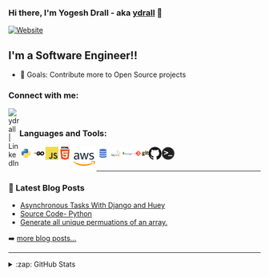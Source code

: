 ### Hi there, I'm Yogesh Drall - aka [ydrall][website] 👋

[![Website](https://img.shields.io/website?label=yogeshdrall.in&style=for-the-badge&url=https://www.yogeshdrall.in)](https://www.yogeshdrall.in)

## I'm a Software Engineer!!

- 🥅 Goals: Contribute more to Open Source projects

### Connect with me:

[<img align="left" alt="ydrall | LinkedIn" width="22px" src="https://cdn.jsdelivr.net/npm/simple-icons@v3/icons/linkedin.svg" />][linkedin]
<br />

### Languages and Tools:

<img align="left" alt="Python" width="26px" src="https://raw.githubusercontent.com/github/explore/80688e429a7d4ef2fca1e82350fe8e3517d3494d/topics/python/python.png" />
<img align="left" alt="Go" width="26px" src="https://raw.githubusercontent.com/github/explore/80688e429a7d4ef2fca1e82350fe8e3517d3494d/topics/go/go.png" />
<img align="left" alt="JavaScript" width="26px" src="https://raw.githubusercontent.com/github/explore/80688e429a7d4ef2fca1e82350fe8e3517d3494d/topics/javascript/javascript.png" />
<img align="left" alt="HTML5" width="26px" src="https://raw.githubusercontent.com/github/explore/80688e429a7d4ef2fca1e82350fe8e3517d3494d/topics/html/html.png" />
<img align="left" alt="AWS" width="50" src="https://raw.githubusercontent.com/github/explore/80688e429a7d4ef2fca1e82350fe8e3517d3494d/topics/aws/aws.png" />
<img align="left" alt="SQL" width="26px" src="https://raw.githubusercontent.com/github/explore/80688e429a7d4ef2fca1e82350fe8e3517d3494d/topics/sql/sql.png" />
<img align="left" alt="MySQL" width="26px" src="https://raw.githubusercontent.com/github/explore/80688e429a7d4ef2fca1e82350fe8e3517d3494d/topics/mysql/mysql.png" />
<img align="left" alt="MongoDB" width="26px" src="https://raw.githubusercontent.com/github/explore/80688e429a7d4ef2fca1e82350fe8e3517d3494d/topics/mongodb/mongodb.png" />
<img align="left" alt="Git" width="26px" src="https://raw.githubusercontent.com/github/explore/80688e429a7d4ef2fca1e82350fe8e3517d3494d/topics/git/git.png" />
<img align="left" alt="GitHub" width="26px" src="https://raw.githubusercontent.com/github/explore/78df643247d429f6cc873026c0622819ad797942/topics/github/github.png" />
<img align="left" alt="Terminal" width="26px" src="https://raw.githubusercontent.com/github/explore/80688e429a7d4ef2fca1e82350fe8e3517d3494d/topics/terminal/terminal.png" />

<br/>
<br/>

---

### 📕 Latest Blog Posts

<!-- BLOG-POST-LIST:START -->
- [Asynchronous Tasks With Django and Huey](https://ydrall.github.io/2020/11/08/asynchronous-tasks-with-django-and-huey/)
- [Source Code- Python](https://ydrall.github.io/2020/02/13/source-code-lifecycle-of-hello-world-python/)
- [Generate all unique permuations of an array.](https://ydrall.github.io/2020/02/12/generate-all-unique-permutations-of-array/)
<!-- BLOG-POST-LIST:END -->

➡️ [more blog posts...](https://blog.yogeshdrall.in/)

---

<details>
  <summary>:zap: GitHub Stats</summary>

  <img align="left" alt="ydrall's GitHub Stats" src="https://github-readme-stats.vercel.app/api?username=ydrall&show_icons=true&hide_border=true" />

</details>

[website]: https://ydrall.github.io
[instagram]: https://instagram.com/ydrall
[linkedin]: https://www.linkedin.com/in/yogesh-drall-5b51599a
